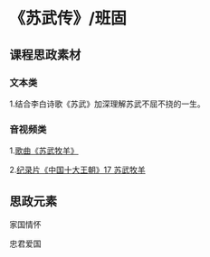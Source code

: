 # 《苏武传》/班固

## 课程思政素材

### 文本类

1.结合李白诗歌《苏武》加深理解苏武不屈不挠的一生。



### 音视频类

1.[歌曲《苏武牧羊》](https://mp.weixin.qq.com/s/JDHtH-pmHkKhJU0IBh-e2A)

2.[纪录片《中国十大王朝》17 苏武牧羊](https://mp.weixin.qq.com/s/eZ2lyjSK91HOBo7Ly_xqug)




## 思政元素

家国情怀

忠君爱国


